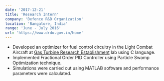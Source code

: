 ```yaml
---
date: '2017-12-21'
title: 'Research Intern'
company: 'Defence R&D Organization'
location: 'Bangalore, India'
range: 'June - July 2016'
url: 'https://www.drdo.gov.in/home'
---
```


- Developed an optimizer for fuel control circuitry in the Light Combat Aircraft at [Gas Turbine Research Establishment](https://www.drdo.gov.in/labs-establishment/about-us/gas-turbine-research-establishment-gtre) lab using C language.
- Implemented Fractional Order PID Controller using Particle Swamp Optimization technique.
- Simulations were carried out using MATLAB software and performance parameters were calculated.
